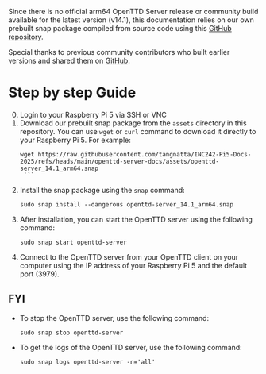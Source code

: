 Since there is no official arm64 OpenTTD Server release or community build available for the latest version (v14.1), this documentation relies on our own prebuilt snap package compiled from source code using this [GitHub repository](https://github.com/tangnatta/openttd-server/).

Special thanks to previous community contributors who built earlier versions and shared them on [GitHub](https://github.com/zoltantamasvajda/openttd-server).

# Step by step Guide

0. Login to your Raspberry Pi 5 via SSH or VNC
1. Download our prebuilt snap package from the `assets` directory in this repository. You can use `wget` or `curl` command to download it directly to your Raspberry Pi 5.
   For example:
   ````
   wget https://raw.githubusercontent.com/tangnatta/INC242-Pi5-Docs-2025/refs/heads/main/openttd-server-docs/assets/openttd-server_14.1_arm64.snap
    ```
   ````
2. Install the snap package using the `snap` command:
   ```
   sudo snap install --dangerous openttd-server_14.1_arm64.snap
   ```
3. After installation, you can start the OpenTTD server using the following command:
   ```
   sudo snap start openttd-server
   ```
4. Connect to the OpenTTD server from your OpenTTD client on your computer using the IP address of your Raspberry Pi 5 and the default port (3979).

## FYI

- To stop the OpenTTD server, use the following command:
  ```
  sudo snap stop openttd-server
  ```
- To get the logs of the OpenTTD server, use the following command:
  ```
  sudo snap logs openttd-server -n='all'
  ```
